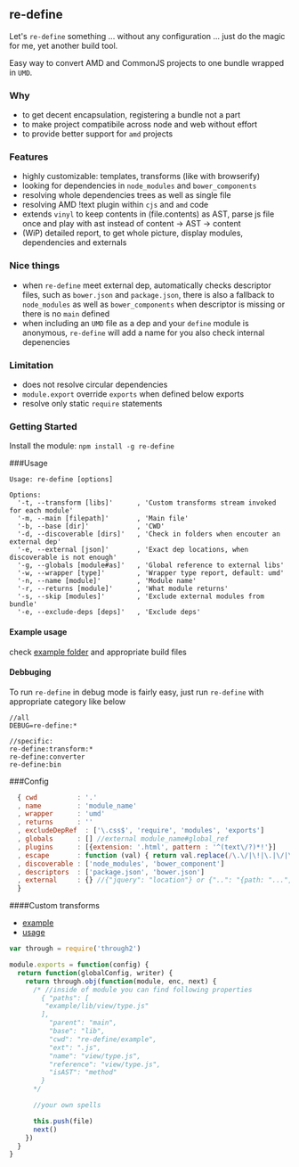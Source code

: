 ## re-define
Let's `re-define` something ... without any configuration ... just do the magic for me, yet another build tool.

Easy way to convert AMD and CommonJS projects to one bundle wrapped in `UMD`.

### Why
* to get decent encapsulation, registering a bundle not a part
* to make project compatibile across node and web without effort
* to provide better support for `amd` projects

### Features
* highly customizable: templates, transforms (like with browserify)
* looking for dependencies in `node_modules` and `bower_components`
* resolving whole dependencies trees as well as single file
* resolving AMD !text plugin within `cjs` and `amd` code
* extends `vinyl` to keep contents in (file.contents) as AST, parse js file once and play with ast instead of content -> AST -> content 
* (WiP) detailed report, to get whole picture, display modules, dependencies and externals

### Nice things
* when `re-define` meet external dep, automatically checks descriptor files, such as `bower.json` and `package.json`, there is also a fallback to `node_modules` as well as `bower_components` when descriptor is missing or there is no `main` defined
* when including an `UMD` file as a dep and your `define` module is anonymous, `re-define` will add a name for you also check internal depenencies

### Limitation
* does not resolve circular dependencies
* `module.export` override `exports` when defined below exports
* resolve only static `require` statements

### Getting Started
Install the module: `npm install -g re-define`

###Usage
```
Usage: re-define [options]

Options:
  '-t, --transform [libs]'      , 'Custom transforms stream invoked for each module'
  '-m, --main [filepath]'       , 'Main file'
  '-b, --base [dir]'            , 'CWD'
  '-d, --discoverable [dirs]'   , 'Check in folders when encouter an external dep'
  '-e, --external [json]'       , 'Exact dep locations, when discoverable is not enough'
  '-g, --globals [module#as]'   , 'Global reference to external libs'
  '-w, --wrapper [type]'        , 'Wrapper type report, default: umd'
  '-n, --name [module]'         , 'Module name'
  '-r, --returns [module]'      , 'What module returns'
  '-s, --skip [modules]'        , 'Exclude external modules from bundle'
  '-e, --exclude-deps [deps]'   , 'Exclude deps'
```

#### Example usage
check [example folder](example) and appropriate build files

#### Debbuging
To run `re-define` in debug mode is fairly easy, just run `re-define` with appropriate category like below

```
//all
DEBUG=re-define:* 

//specific:
re-define:transform:* 
re-define:converter
re-define:bin
```

###Config
```js
  { cwd          : '.'
  , name         : 'module_name'
  , wrapper      : 'umd'
  , returns      : ''
  , excludeDepRef  : ['\.css$', 'require', 'modules', 'exports']
  , globals      : [] //external module_name#global_ref
  , plugins      : [{extension: '.html', pattern : '^(text\/?)*!'}]
  , escape       : function (val) { return val.replace(/\.\/|\!|\.|\/|\\|-/g, '_') }
  , discoverable : ['node_modules', 'bower_component']
  , descriptors  : ['package.json', 'bower.json']
  , external     : {} //{"jquery": "location"} or {"..": "{path: "...", cwd: "..."}
  }
```

####Custom transforms
* [example](/lib/transform/find-external.js) 
* [usage](/bin/re-define.js#L39)

```js
var through = require('through2')

module.exports = function(config) {
  return function(globalConfig, writer) {
    return through.obj(function(module, enc, next) {
      /* //inside of module you can find following properties
        { "paths": [
         "example/lib/view/type.js"
        ],
          "parent": "main",
          "base": "lib",
          "cwd": "re-define/example",
          "ext": ".js",
          "name": "view/type.js",
          "reference": "view/type.js",
          "isAST": "method"
        }
      */

      //your own spells

      this.push(file)
      next()
    })
  }
}
```
